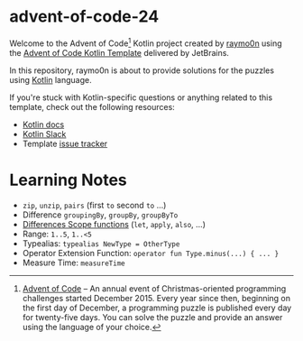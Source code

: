 # advent-of-code-24

Welcome to the Advent of Code[^aoc] Kotlin project created by [raymo0n][github] using the [Advent of Code Kotlin Template][template] delivered by JetBrains.

In this repository, raymo0n is about to provide solutions for the puzzles using [Kotlin][kotlin] language.

If you're stuck with Kotlin-specific questions or anything related to this template, check out the following resources:

- [Kotlin docs][docs]
- [Kotlin Slack][slack]
- Template [issue tracker][issues]

# Learning Notes
- `zip`, `unzip`, `pairs` (first `to` second `to` ...)
- Difference `groupingBy`, `groupBy`, `groupByTo`
- [Differences Scope functions](https://kotlinlang.org/docs/scope-functions.html) (`let`, `apply`, `also`, ...)
- Range: `1..5`, `1..<5`
- Typealias: `typealias NewType = OtherType`
- Operator Extension Function: `operator fun Type.minus(...) { ... }`
- Measure Time: `measureTime`

[^aoc]:
    [Advent of Code][aoc] – An annual event of Christmas-oriented programming challenges started December 2015.
    Every year since then, beginning on the first day of December, a programming puzzle is published every day for twenty-five days.
    You can solve the puzzle and provide an answer using the language of your choice.

[aoc]: https://adventofcode.com
[docs]: https://kotlinlang.org/docs/home.html
[github]: https://github.com/raymo0n
[issues]: https://github.com/kotlin-hands-on/advent-of-code-kotlin-template/issues
[kotlin]: https://kotlinlang.org
[slack]: https://surveys.jetbrains.com/s3/kotlin-slack-sign-up
[template]: https://github.com/kotlin-hands-on/advent-of-code-kotlin-template
